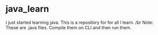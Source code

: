 # java_learn
I just started learning java. This is a repository for for all I learn.
/br
Note: These are .java files. Compile them on CLI and then run them.  
